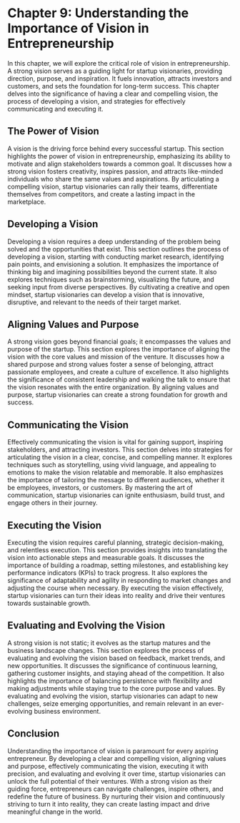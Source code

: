 Chapter 9: Understanding the Importance of Vision in Entrepreneurship
=====================================================================

In this chapter, we will explore the critical role of vision in entrepreneurship. A strong vision serves as a guiding light for startup visionaries, providing direction, purpose, and inspiration. It fuels innovation, attracts investors and customers, and sets the foundation for long-term success. This chapter delves into the significance of having a clear and compelling vision, the process of developing a vision, and strategies for effectively communicating and executing it.

The Power of Vision
-------------------

A vision is the driving force behind every successful startup. This section highlights the power of vision in entrepreneurship, emphasizing its ability to motivate and align stakeholders towards a common goal. It discusses how a strong vision fosters creativity, inspires passion, and attracts like-minded individuals who share the same values and aspirations. By articulating a compelling vision, startup visionaries can rally their teams, differentiate themselves from competitors, and create a lasting impact in the marketplace.

Developing a Vision
-------------------

Developing a vision requires a deep understanding of the problem being solved and the opportunities that exist. This section outlines the process of developing a vision, starting with conducting market research, identifying pain points, and envisioning a solution. It emphasizes the importance of thinking big and imagining possibilities beyond the current state. It also explores techniques such as brainstorming, visualizing the future, and seeking input from diverse perspectives. By cultivating a creative and open mindset, startup visionaries can develop a vision that is innovative, disruptive, and relevant to the needs of their target market.

Aligning Values and Purpose
---------------------------

A strong vision goes beyond financial goals; it encompasses the values and purpose of the startup. This section explores the importance of aligning the vision with the core values and mission of the venture. It discusses how a shared purpose and strong values foster a sense of belonging, attract passionate employees, and create a culture of excellence. It also highlights the significance of consistent leadership and walking the talk to ensure that the vision resonates with the entire organization. By aligning values and purpose, startup visionaries can create a strong foundation for growth and success.

Communicating the Vision
------------------------

Effectively communicating the vision is vital for gaining support, inspiring stakeholders, and attracting investors. This section delves into strategies for articulating the vision in a clear, concise, and compelling manner. It explores techniques such as storytelling, using vivid language, and appealing to emotions to make the vision relatable and memorable. It also emphasizes the importance of tailoring the message to different audiences, whether it be employees, investors, or customers. By mastering the art of communication, startup visionaries can ignite enthusiasm, build trust, and engage others in their journey.

Executing the Vision
--------------------

Executing the vision requires careful planning, strategic decision-making, and relentless execution. This section provides insights into translating the vision into actionable steps and measurable goals. It discusses the importance of building a roadmap, setting milestones, and establishing key performance indicators (KPIs) to track progress. It also explores the significance of adaptability and agility in responding to market changes and adjusting the course when necessary. By executing the vision effectively, startup visionaries can turn their ideas into reality and drive their ventures towards sustainable growth.

Evaluating and Evolving the Vision
----------------------------------

A strong vision is not static; it evolves as the startup matures and the business landscape changes. This section explores the process of evaluating and evolving the vision based on feedback, market trends, and new opportunities. It discusses the significance of continuous learning, gathering customer insights, and staying ahead of the competition. It also highlights the importance of balancing persistence with flexibility and making adjustments while staying true to the core purpose and values. By evaluating and evolving the vision, startup visionaries can adapt to new challenges, seize emerging opportunities, and remain relevant in an ever-evolving business environment.

Conclusion
----------

Understanding the importance of vision is paramount for every aspiring entrepreneur. By developing a clear and compelling vision, aligning values and purpose, effectively communicating the vision, executing it with precision, and evaluating and evolving it over time, startup visionaries can unlock the full potential of their ventures. With a strong vision as their guiding force, entrepreneurs can navigate challenges, inspire others, and redefine the future of business. By nurturing their vision and continuously striving to turn it into reality, they can create lasting impact and drive meaningful change in the world.
